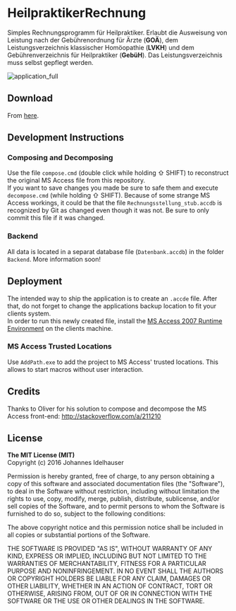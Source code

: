# HeilpraktikerRechnung
Simples Rechnungsprogramm für Heilpraktiker. Erlaubt die Ausweisung von Leistung nach der Gebührenordnung für Ärzte (**GOÄ**), dem Leistungsverzeichnis klassischer Homöopathie (**LVKH**) und dem Gebührenverzeichnis für Heilpraktiker (**GebüH**). Das Leistungsverzeichnis muss selbst gepflegt werden.

![application_full](https://cloud.githubusercontent.com/assets/6048968/13897856/69c46fe0-edc0-11e5-8b52-1951d2faf560.PNG)

## Download
From [here](https://github.com/jidel/HeilpraktikerRechnung/releases).

## Development Instructions
### Composing and Decomposing
Use the file ``compose.cmd`` (double click while holding ⇧ SHIFT) to reconstruct the original MS Access file from this repository.  
If you want to save changes you made be sure to safe them and execute ``decompose.cmd`` (while holding ⇧ SHIFT).
Because of some strange MS Access workings, it could be that the file ``Rechnungsstellung_stub.accdb`` is recognized by Git as changed even though it was not. Be sure to only commit this file if it was changed.

### Backend
All data is located in a separat database file (``Datenbank.accdb``) in the folder ``Backend``.
More information soon!

## Deployment
The intended way to ship the application is to create an ``.accde`` file. After that, do not forget to change the applications backup location to fit your clients system.  
In order to run this newly created file, install the [MS Access 2007 Runtime Environment](https://www.microsoft.com/download/details.aspx?id=4438) on the clients machine.

### MS Access Trusted Locations
Use ``AddPath.exe`` to add the project to MS Access' trusted locations. This allows to start macros without user interaction. 

## Credits
Thanks to Oliver for his solution to compose and decompose the MS Access front-end: http://stackoverflow.com/a/211210

## License
**The MIT License (MIT)**  
Copyright (c) 2016 Johannes Idelhauser

Permission is hereby granted, free of charge, to any person obtaining a copy of this software and associated documentation files (the "Software"), to deal in the Software without restriction, including without limitation the rights to use, copy, modify, merge, publish, distribute, sublicense, and/or sell copies of the Software, and to permit persons to whom the Software is furnished to do so, subject to the following conditions:

The above copyright notice and this permission notice shall be included in all copies or substantial portions of the Software.

THE SOFTWARE IS PROVIDED "AS IS", WITHOUT WARRANTY OF ANY KIND, EXPRESS OR IMPLIED, INCLUDING BUT NOT LIMITED TO THE WARRANTIES OF MERCHANTABILITY, FITNESS FOR A PARTICULAR PURPOSE AND NONINFRINGEMENT. IN NO EVENT SHALL THE AUTHORS OR COPYRIGHT HOLDERS BE LIABLE FOR ANY CLAIM, DAMAGES OR OTHER LIABILITY, WHETHER IN AN ACTION OF CONTRACT, TORT OR OTHERWISE, ARISING FROM, OUT OF OR IN CONNECTION WITH THE SOFTWARE OR THE USE OR OTHER DEALINGS IN THE SOFTWARE.
